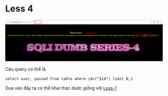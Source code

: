 # Less 4

![](../images/sqli-labs/Less-4/1.png)

Câu query có thể là

```
select user, passwd from table where id=("$id") limit 0,1
```

Dưa vào đây ta có thể khai thác được giống với [Less-1](sqli-labs/Less-1.md)